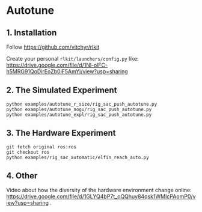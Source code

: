 # Autotune

## 1. Installation
Follow https://github.com/vitchyr/rlkit

Create your personal `rlkit/launchers/config.py` like: https://drive.google.com/file/d/1Nl-olFC-h5MRG91QoDirEoZb0iF5AmYj/view?usp=sharing

## 2. The Simulated Experiment
```
python examples/autotune_r_size/rig_sac_push_autotune.py
python examples/autotune_nogu/rig_sac_push_autotune.py
python examples/autotune_expl/rig_sac_push_autotune.py
```

## 3. The Hardware Experiment
```
git fetch original ros:ros
git checkout ros
python examples/rig_sac_automatic/elfin_reach_auto.py
```

## 4. Other
Video about how the diversity of the hardware environment change online: https://drive.google.com/file/d/1GLYQ4bP7t_oQQhuy84qsk1WMIcPAomP0/view?usp=sharing
.
